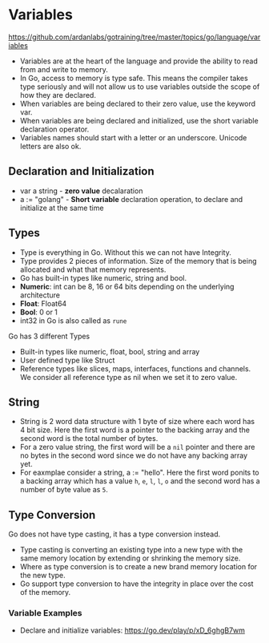 # Variables
https://github.com/ardanlabs/gotraining/tree/master/topics/go/language/variables
 
- Variables are at the heart of the language and provide the ability to read from and write to memory. 
- In Go, access to memory is type safe. This means the compiler takes type seriously and will not allow us to use variables outside the scope of how they are declared.
- When variables are being declared to their zero value, use the keyword var.
- When variables are being declared and initialized, use the short variable declaration operator.
- Variables names should start with a letter or an underscore. Unicode letters are also ok.

## Declaration and Initialization
- var a string - **zero value** decalaration
- a := "golang" - **Short variable** declaration operation, to declare and initialize at the same time

## Types
- Type is everything in Go. Without this we can not have Integrity.
- Type provides 2 pieces of information. Size of the memory that is being allocated and what that memory represents.
- Go has built-in types like numeric, string and bool.
- **Numeric**: int can be 8, 16 or 64 bits depending on the underlying architecture
- **Float**: Float64
- **Bool**:  0 or 1
- int32 in Go is also called as `rune`

Go has 3 different Types
- Built-in types like numeric, float, bool, string and array
- User defined type like Struct
- Reference types like slices, maps, interfaces, functions and channels. We consider all reference type as nil when we set it to zero value.

## String 
- String is 2 word data structure with 1 byte of size where each word has 4 bit size. Here the first word is a pointer to the backing array and the second word is the total number of bytes.
- For a zero value string, the first word will be a `nil` pointer and there are no bytes in the second word since we do not have any backing array yet.
- For eaxmplae consider a string, a := "hello". Here the first word ponits to a backing array which has a value `h`, `e`, `l`, `l`, `o` and the second word has a number of byte value as `5`.

## Type Conversion
Go does not have type casting, it has a type conversion instead. 
- Type casting is converting an existing type into a new type with the same memory location by extending or shrinking the memory size.
- Where as type conversion is to create a new brand memory location for the new type.
- Go support type conversion to have the integrity in place over the cost of the memory.

### Variable Examples

- Declare and initialize variables: https://go.dev/play/p/xD_6ghgB7wm